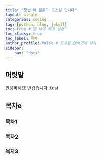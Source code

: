 ```yaml
---
title: "첫번 째 블로그 포스팅 입니다"
layout: single
categories: coding
tag: [python, blog, jekyll]
toc: true # 글 내의 목차 설정
toc_sticky: true
toc_label: 목차
author_profile: false # 프로필 안보이게 하기
sidebar:
    nav: "docs"
---
```


## 머릿말

안녕하세요 반갑습니다.
test
## 목차e

### 목차1
### 목차2
### 목차3
